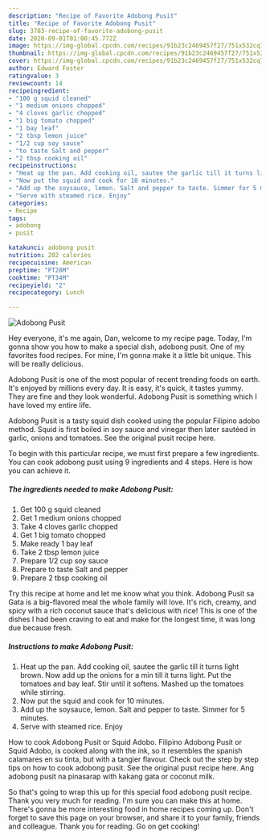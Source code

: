 ```yaml
---
description: "Recipe of Favorite Adobong Pusit"
title: "Recipe of Favorite Adobong Pusit"
slug: 3783-recipe-of-favorite-adobong-pusit
date: 2020-09-01T01:00:45.772Z
image: https://img-global.cpcdn.com/recipes/91b23c2469457f27/751x532cq70/adobong-pusit-recipe-main-photo.jpg
thumbnail: https://img-global.cpcdn.com/recipes/91b23c2469457f27/751x532cq70/adobong-pusit-recipe-main-photo.jpg
cover: https://img-global.cpcdn.com/recipes/91b23c2469457f27/751x532cq70/adobong-pusit-recipe-main-photo.jpg
author: Edward Foster
ratingvalue: 3
reviewcount: 14
recipeingredient:
- "100 g squid cleaned"
- "1 medium onions chopped"
- "4 cloves garlic chopped"
- "1 big tomato chopped"
- "1 bay leaf"
- "2 tbsp lemon juice"
- "1/2 cup soy sauce"
- "to taste Salt and pepper"
- "2 tbsp cooking oil"
recipeinstructions:
- "Heat up the pan. Add cooking oil, sautee the garlic till it turns light brown. Now add up the onions for a min till it turns light. Put the tomatoes and bay leaf. Stir until it softens. Mashed up the tomatoes while stirring."
- "Now put the squid and cook for 10 minutes."
- "Add up the soysauce, lemon. Salt and pepper to taste. Simmer for 5 minutes."
- "Serve with steamed rice. Enjoy"
categories:
- Recipe
tags:
- adobong
- pusit

katakunci: adobong pusit 
nutrition: 202 calories
recipecuisine: American
preptime: "PT28M"
cooktime: "PT34M"
recipeyield: "2"
recipecategory: Lunch

---
```



![Adobong Pusit](https://img-global.cpcdn.com/recipes/91b23c2469457f27/751x532cq70/adobong-pusit-recipe-main-photo.jpg)

Hey everyone, it's me again, Dan, welcome to my recipe page. Today, I'm gonna show you how to make a special dish, adobong pusit. One of my favorites food recipes. For mine, I'm gonna make it a little bit unique. This will be really delicious.

Adobong Pusit is one of the most popular of recent trending foods on earth. It's enjoyed by millions every day. It is easy, it's quick, it tastes yummy. They are fine and they look wonderful. Adobong Pusit is something which I have loved my entire life.

Adobong Pusit is a tasty squid dish cooked using the popular Filipino adobo method. Squid is first boiled in soy sauce and vinegar then later sautéed in garlic, onions and tomatoes. See the original pusit recipe here.


To begin with this particular recipe, we must first prepare a few ingredients. You can cook adobong pusit using 9 ingredients and 4 steps. Here is how you can achieve it.

<!--inarticleads1-->

##### The ingredients needed to make Adobong Pusit:

1. Get 100 g squid cleaned
1. Get 1 medium onions chopped
1. Take 4 cloves garlic chopped
1. Get 1 big tomato chopped
1. Make ready 1 bay leaf
1. Take 2 tbsp lemon juice
1. Prepare 1/2 cup soy sauce
1. Prepare to taste Salt and pepper
1. Prepare 2 tbsp cooking oil


Try this recipe at home and let me know what you think. Adobong Pusit sa Gata is a big-flavored meal the whole family will love. It&#39;s rich, creamy, and spicy with a rich coconut sauce that&#39;s delicious with rice! This is one of the dishes I had been craving to eat and make for the longest time, it was long due because fresh. 

<!--inarticleads2-->

##### Instructions to make Adobong Pusit:

1. Heat up the pan. Add cooking oil, sautee the garlic till it turns light brown. Now add up the onions for a min till it turns light. Put the tomatoes and bay leaf. Stir until it softens. Mashed up the tomatoes while stirring.
1. Now put the squid and cook for 10 minutes.
1. Add up the soysauce, lemon. Salt and pepper to taste. Simmer for 5 minutes.
1. Serve with steamed rice. Enjoy


How to cook Adobong Pusit or Squid Adobo. Filipino Adobong Pusit or Squid Adobo, is cooked along with the ink, so it resembles the spanish calamares en su tinta, but with a tangier flavour. Check out the step by step tips on how to cook adobong pusit. See the original pusit recipe here. Ang adobong pusit na pinasarap with kakang gata or coconut milk. 

So that's going to wrap this up for this special food adobong pusit recipe. Thank you very much for reading. I'm sure you can make this at home. There's gonna be more interesting food in home recipes coming up. Don't forget to save this page on your browser, and share it to your family, friends and colleague. Thank you for reading. Go on get cooking!
